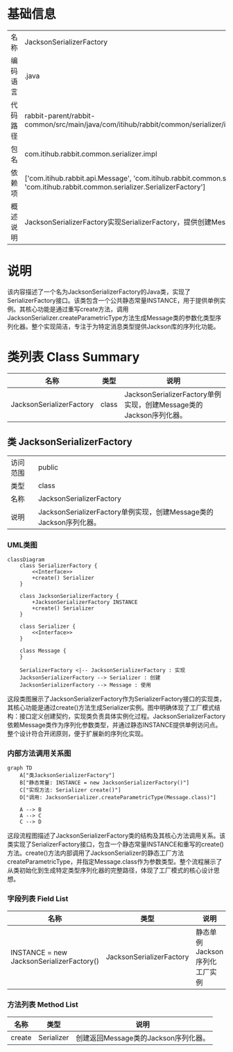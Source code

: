 # 基础信息

|      |      |
|------|------|
| 名称 | JacksonSerializerFactory |
| 编码语言 | .java |
| 代码路径 | rabbit-parent/rabbit-common/src/main/java/com/itihub/rabbit/common/serializer/impl/JacksonSerializerFactory.java |
| 包名 | com.itihub.rabbit.common.serializer.impl |
| 依赖项 | ['com.itihub.rabbit.api.Message', 'com.itihub.rabbit.common.serializer.Serializer', 'com.itihub.rabbit.common.serializer.SerializerFactory'] |
| 概述说明 | JacksonSerializerFactory实现SerializerFactory，提供创建Message类序列化器的方法。 |

# 说明

该内容描述了一个名为JacksonSerializerFactory的Java类，实现了SerializerFactory接口。该类包含一个公共静态常量INSTANCE，用于提供单例实例。其核心功能是通过重写create方法，调用JacksonSerializer.createParametricType方法生成Message类的参数化类型序列化器。整个实现简洁，专注于为特定消息类型提供Jackson库的序列化功能。

# 类列表 Class Summary

| 名称   | 类型  | 说明 |
|-------|------|-------------|
| JacksonSerializerFactory | class | JacksonSerializerFactory单例实现，创建Message类的Jackson序列化器。 |



## 类 JacksonSerializerFactory

|      |      |
|------|------|
| 访问范围 | public |
| 类型 | class |
| 名称 | JacksonSerializerFactory |
| 说明 | JacksonSerializerFactory单例实现，创建Message类的Jackson序列化器。 |


### UML类图

```mermaid
classDiagram
    class SerializerFactory {
        <<Interface>>
        +create() Serializer
    }
    
    class JacksonSerializerFactory {
        +JacksonSerializerFactory INSTANCE
        +create() Serializer
    }
    
    class Serializer {
        <<Interface>>
    }
    
    class Message {
    }
    
    SerializerFactory <|-- JacksonSerializerFactory : 实现
    JacksonSerializerFactory --> Serializer : 创建
    JacksonSerializerFactory --> Message : 使用
```

这段类图展示了JacksonSerializerFactory作为SerializerFactory接口的实现类，其核心功能是通过create()方法生成Serializer实例。图中明确体现了工厂模式结构：接口定义创建契约，实现类负责具体实例化过程。JacksonSerializerFactory依赖Message类作为序列化参数类型，并通过静态INSTANCE提供单例访问点。整个设计符合开闭原则，便于扩展新的序列化实现。


### 内部方法调用关系图

```mermaid
graph TD
    A["类JacksonSerializerFactory"]
    B["静态常量: INSTANCE = new JacksonSerializerFactory()"]
    C["实现方法: Serializer create()"]
    D["调用: JacksonSerializer.createParametricType(Message.class)"]

    A --> B
    A --> C
    C --> D
```

这段流程图描述了JacksonSerializerFactory类的结构及其核心方法调用关系。该类实现了SerializerFactory接口，包含一个静态常量INSTANCE和重写的create()方法。create()方法内部调用了JacksonSerializer的静态工厂方法createParametricType，并指定Message.class作为参数类型。整个流程展示了从类初始化到生成特定类型序列化器的完整路径，体现了工厂模式的核心设计思想。

### 字段列表 Field List

| 名称  | 类型  | 说明 |
|-------|-------|------|
| INSTANCE = new JacksonSerializerFactory() | JacksonSerializerFactory | 静态单例Jackson序列化工厂实例 |

### 方法列表 Method List

| 名称  | 类型  | 说明 |
|-------|-------|------|
| create | Serializer | 创建返回Message类的Jackson序列化器。 |




